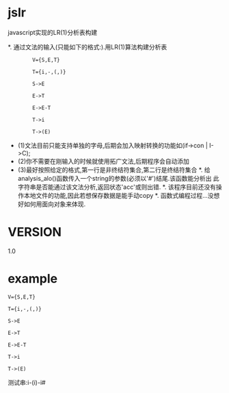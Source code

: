 jslr
====

javascript实现的LR(1)分析表构建

*. 通过文法的输入(只能如下的格式:).用LR(1)算法构建分析表

			V={S,E,T}

			T={i,-,(,)}

			S->E

			E->T

			E->E-T

			T->i

			T->(E)

 * (1)文法目前只能支持单独的字母,后期会加入映射转换的功能如(if->con | I->C);
 * (2)你不需要在刚输入的时候就使用拓广文法,后期程序会自动添加
 * (3)最好按照给定的格式,第一行是非终结符集合,第二行是终结符集合
*. 给analysis_alo()函数传入一个string的参数(必须以'#')结尾.该函数能分析出
   此字符串是否能通过该文法分析,返回状态'acc'或则出错.
*. 该程序目前还没有操作本地文件的功能,因此若想保存数据是能手动copy
*. 函数式编程过程...没想好如何用面向对象来体现.

VERSION
====
1.0

example
====

	V={S,E,T}

	T={i,-,(,)}

	S->E

	E->T

	E->E-T

	T->i

	T->(E)

测试串:i-(i)-i#
